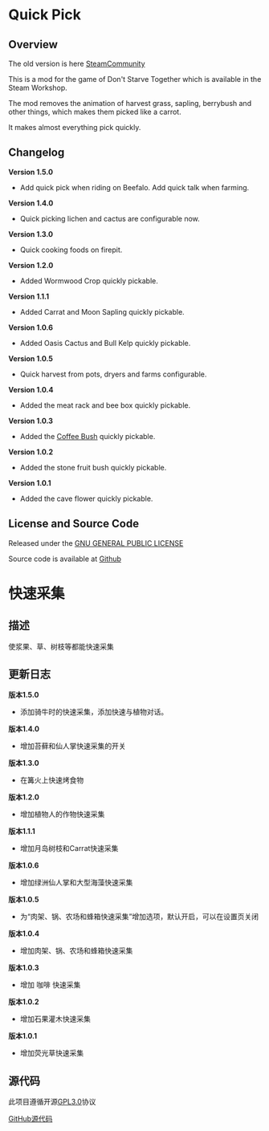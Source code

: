 # Quick Pick

## Overview

The old version is here [SteamCommunity](https://steamcommunity.com/sharedfiles/filedetails/?id=501385076)

This is a mod for the game of Don't Starve Together which is available in the Steam Workshop. 

The mod removes the animation of harvest grass, sapling, berrybush and other things, which makes them picked like a carrot.

It makes almost everything pick quickly.

## Changelog

**Version 1.5.0**

- Add quick pick when riding on Beefalo. Add quick talk when farming.

**Version 1.4.0**

- Quick picking lichen and cactus are configurable now.

**Version 1.3.0**

- Quick cooking foods on firepit.

**Version 1.2.0**

- Added Wormwood Crop quickly pickable.

**Version 1.1.1**

- Added Carrat and Moon Sapling quickly pickable.

**Version 1.0.6**

- Added Oasis Cactus and Bull Kelp quickly pickable.

**Version 1.0.5**

- Quick harvest from pots, dryers and farms configurable.

**Version 1.0.4**

- Added the meat rack and bee box quickly pickable.

**Version 1.0.3**

- Added the [Coffee Bush](https://steamcommunity.com/sharedfiles/filedetails/?id=1463489316) quickly pickable.

**Version 1.0.2**

- Added the stone fruit bush quickly pickable.

**Version 1.0.1**

- Added the cave flower quickly pickable.

## License and Source Code

Released under the [GNU GENERAL PUBLIC LICENSE](https://www.gnu.org/licenses/gpl-3.0.en.html)

Source code is available at [Github](https://github.com/46319943/dst-mod-quick-pick)



# 快速采集

## 描述
使浆果、草、树枝等都能快速采集

## 更新日志

**版本1.5.0**
- 添加骑牛时的快速采集，添加快速与植物对话。

**版本1.4.0**
- 增加苔藓和仙人掌快速采集的开关

**版本1.3.0**
- 在篝火上快速烤食物

**版本1.2.0**
- 增加植物人的作物快速采集

**版本1.1.1**
- 增加月岛树枝和Carrat快速采集

**版本1.0.6**
- 增加绿洲仙人掌和大型海藻快速采集

**版本1.0.5**
- 为“肉架、锅、农场和蜂箱快速采集”增加选项，默认开启，可以在设置页关闭

**版本1.0.4**
- 增加肉架、锅、农场和蜂箱快速采集

**版本1.0.3**
- 增加 咖啡 快速采集

**版本1.0.2**
- 增加石果灌木快速采集

**版本1.0.1**
- 增加荧光草快速采集

## 源代码

此项目遵循开源[GPL3.0](www.gnu.org)协议

[GitHub源代码](https://github.com/46319943/dst-mod-quick-pick)
